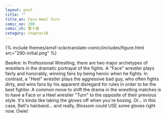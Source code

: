 ```yaml
---
layout: post
title: ""
title_en: Face-Heel Turn
comic_no: 290
comic_ch: 第十章
category: chapter10
---
```

{% include themes/amsf-sckctranslate-comic/includes/figure.html src="290-initial.png" %}

BeeAre: In Professional Wrestling, there are two major archetypes of wrestlers in the dramatic portrayal of the fights. A "Face" wrestler plays fairly and honorably, winning fans by being heroic when he fights. In contrast, a "Heel" wrestler plays the aggressive bad guy, who often fights dirty, and wins fans by his apparent disregard for rules in order to be the best fighter. A common move to shift the drama in the wrestling matches is to have a Face or a Heel wrestler "Turn" to the opposite of their previous style. It's kinda like taking the gloves off when you're boxing. Or... in this case, Bell's hairband... and really, Blossom could USE some gloves right now. Owie! 
